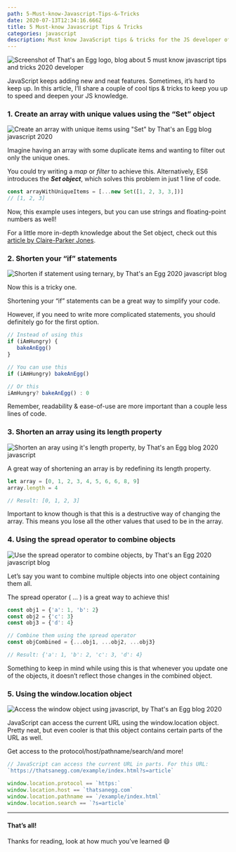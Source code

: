 ```yaml
---
path: 5-Must-know-Javascript-Tips-&-Tricks
date: 2020-07-13T12:34:16.666Z
title: 5 Must-know Javascript Tips & Tricks
categories: javascript
description: Must know JavaScript tips & tricks for the JS developer of 2020
---
```

![Screenshot of That's an Egg logo, blog about 5 must know javascript tips and tricks 2020 developer](../../assets/screenshot.png "Screenshot of That's an Egg logo, blog about 5 must know javascript tips and tricks 2020 developer")

JavaScript keeps adding new and neat features. Sometimes, it’s hard to keep up. In this article, I’ll share a couple of cool tips & tricks to keep you up to speed and deepen your JS knowledge.

### 1. Create an array with unique values using the “Set” object

![Create an array with unique items using "Set" by That's an Egg blog javascript 2020](../../assets/setarray.png "Create an array with unique items using \"Set\" by That's an Egg blog  javascript 2020")

Imagine having an array with some duplicate items and wanting to filter out only the unique ones.

You could try writing a *map* or *filter* to achieve this. Alternatively, ES6 introduces the ***Set object***, which solves this problem in just 1 line of code.

```Javascript
const arrayWithUniqueItems = [...new Set([1, 2, 3, 3,])]
// [1, 2, 3]
```

Now, this example uses integers, but you can use strings and floating-point numbers as well!

For a little more in-depth knowledge about the Set object, check out this [article by Claire-Parker Jones](https://dev.to/clairecodes/how-to-create-an-array-of-unique-values-in-javascript-using-sets-5dg6).

### 2. Shorten your “if” statements

![Shorten if statement using ternary, by That's an Egg 2020 javascript blog](../../assets/ifstatement.png "Shorten if statement using ternary, by That's an Egg 2020 javascript blog")

Now this is a tricky one.

Shortening your “if” statements can be a great way to simplify your code.

However, if you need to write more complicated statements, you should definitely go for the first option.

```Javascript
// Instead of using this                                      
if (iAmHungry) {
   bakeAnEgg()
}

// You can use this
if (iAmHungry) bakeAnEgg()

// Or this
iAmHungry? bakeAnEgg() : 0
```

Remember, readability & ease-of-use are more important than a couple less lines of code.

### 3. Shorten an array using its length property

![Shorten an aray using it's length property, by That's an Egg blog 2020 javascript](../../assets/arraylength.png "Shorten an aray using it's length property, by That's an Egg blog 2020 javascript")

A great way of shortening an array is by redefining its length property.

```Javascript
let array = [0, 1, 2, 3, 4, 5, 6, 6, 8, 9]
array.length = 4

// Result: [0, 1, 2, 3]
```

Important to know though is that this is a destructive way of changing the array. This means you lose all the other values that used to be in the array.

### 4. Using the spread operator to combine objects

![Use the spread operator to combine objects, by That's an Egg 2020 javascript blog](../../assets/spreadobject.png "Use the spread operator to combine objects, by That's an Egg 2020 javascript blog")

Let’s say you want to combine multiple objects into one object containing them all.

The spread operator ( … ) is a great way to achieve this!

```Javascript
const obj1 = {'a': 1, 'b': 2}
const obj2 = {'c': 3}
const obj3 = {'d': 4}

// Combine them using the spread operator            
const objCombined = {...obj1, ...obj2, ...obj3}

// Result: {'a': 1, 'b': 2, 'c': 3, 'd': 4}
```

Something to keep in mind while using this is that whenever you update one of the objects, it doesn’t reflect those changes in the combined object.

### 5. Using the window.location object

![Access the window object using javascript, by That's an Egg blog 2020](../../assets/windowobject.png "Access the window object using javascript, by That's an Egg blog 2020")

JavaScript can access the current URL using the window.location object. Pretty neat, but even cooler is that this object contains certain parts of the URL as well.

Get access to the protocol/host/pathname/search/and more!

```Javascript
// JavaScript can access the current URL in parts. For this URL:
`https://thatsanegg.com/example/index.html?s=article`

window.location.protocol == `https:`
window.location.host == `thatsanegg.com`
window.location.pathname == `/example/index.html`
window.location.search == `?s=article`
```

- - -

#### That’s all!

Thanks for reading, look at how much you’ve learned 😄